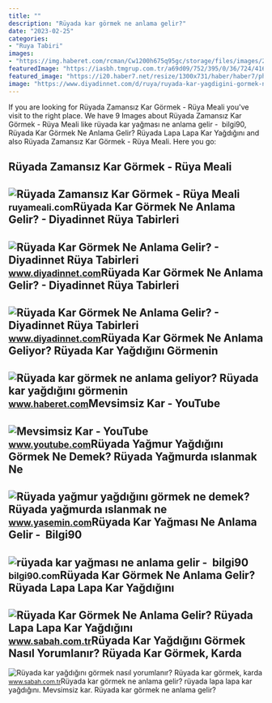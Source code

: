 ```yaml
---
title: ""
description: "Rüyada kar görmek ne anlama gelir?"
date: "2023-02-25"
categories:
- "Ruya Tabiri"
images:
- "https://img.haberet.com/rcman/Cw1200h675q95gc/storage/files/images/2022/12/23/ruyada-kar-gormek-ne-anlama-geliyor-ruyada-kar-yagdigini-gormenin-tabiri-nedir-bGKY.jpg"
featuredImage: "https://iasbh.tmgrup.com.tr/a69d09/752/395/0/36/724/416?u=https://isbh.tmgrup.com.tr/sbh/2023/03/14/ruyada-kar-gormek-ne-anlama-gelir-ruyada-lapa-lapa-kar-yagdigini-gormenin-anlami-1678784030649.jpg"
featured_image: "https://i20.haber7.net/resize/1300x731/haber/haber7/photos/2021/26/ruyada_yagmur_yagdigini_gormek_ne_demek_ruyada_yagmurda_islanmak_ne_anlama_gelir_1625408069_6609.jpg"
image: "https://www.diyadinnet.com/d/ruya/ruyada-kar-yagdigini-gormek-ne-anlama-gelir-833.jpg"
---
```


If you are looking for Rüyada Zamansız Kar Görmek - Rüya Meali you've visit to the right place. We have 9 Images about Rüyada Zamansız Kar Görmek - Rüya Meali like rüyada kar yağması ne anlama gelir - ️ bilgi90, Rüyada Kar Görmek Ne Anlama Gelir? Rüyada Lapa Lapa Kar Yağdığını and also Rüyada Zamansız Kar Görmek - Rüya Meali. Here you go:

Rüyada Zamansız Kar Görmek - Rüya Meali
---------------------------------------

 ![Rüyada Zamansız Kar Görmek - Rüya Meali](http://ruyameali.com/wp-content/uploads/2018/06/zamansiz-kar-yagdigini-gormek-1140x641.jpg) <small>ruyameali.com</small>Rüyada Kar Görmek Ne Anlama Gelir? - Diyadinnet Rüya Tabirleri
--------------------------------------------------------------

 ![Rüyada Kar Görmek Ne Anlama Gelir? - Diyadinnet Rüya Tabirleri](https://www.diyadinnet.com/img/2015/12/ruyada-kar-yagdigini-gormek.jpg) <small>www.diyadinnet.com</small>Rüyada Kar Görmek Ne Anlama Gelir? - Diyadinnet Rüya Tabirleri
--------------------------------------------------------------

 ![Rüyada Kar Görmek Ne Anlama Gelir? - Diyadinnet Rüya Tabirleri](https://www.diyadinnet.com/d/ruya/ruyada-kar-gormek-ne-anlama-gelir-5964.jpg) <small>www.diyadinnet.com</small>Rüyada Kar Görmek Ne Anlama Geliyor? Rüyada Kar Yağdığını Görmenin
------------------------------------------------------------------

 ![Rüyada kar görmek ne anlama geliyor? Rüyada kar yağdığını görmenin](https://img.haberet.com/rcman/Cw1200h675q95gc/storage/files/images/2022/12/23/ruyada-kar-gormek-ne-anlama-geliyor-ruyada-kar-yagdigini-gormenin-tabiri-nedir-bGKY.jpg) <small>www.haberet.com</small>Mevsimsiz Kar - YouTube
-----------------------

 ![Mevsimsiz Kar - YouTube](https://i.ytimg.com/vi/G5uJy4uZQkk/maxresdefault.jpg) <small>www.youtube.com</small>Rüyada Yağmur Yağdığını Görmek Ne Demek? Rüyada Yağmurda ıslanmak Ne
--------------------------------------------------------------------

 ![Rüyada yağmur yağdığını görmek ne demek? Rüyada yağmurda ıslanmak ne](https://i20.haber7.net/resize/1300x731/haber/haber7/photos/2021/26/ruyada_yagmur_yagdigini_gormek_ne_demek_ruyada_yagmurda_islanmak_ne_anlama_gelir_1625408069_6609.jpg) <small>www.yasemin.com</small>Rüyada Kar Yağması Ne Anlama Gelir - ️ Bilgi90
----------------------------------------------

 ![rüyada kar yağması ne anlama gelir - ️ bilgi90](https://www.diyadinnet.com/d/ruya/ruyada-kar-yagdigini-gormek-ne-anlama-gelir-833.jpg) <small>bilgi90.com</small>Rüyada Kar Görmek Ne Anlama Gelir? Rüyada Lapa Lapa Kar Yağdığını
-----------------------------------------------------------------

 ![Rüyada Kar Görmek Ne Anlama Gelir? Rüyada Lapa Lapa Kar Yağdığını](https://iasbh.tmgrup.com.tr/a69d09/752/395/0/36/724/416?u=https://isbh.tmgrup.com.tr/sbh/2023/03/14/ruyada-kar-gormek-ne-anlama-gelir-ruyada-lapa-lapa-kar-yagdigini-gormenin-anlami-1678784030649.jpg) <small>www.sabah.com.tr</small>Rüyada Kar Yağdığını Görmek Nasıl Yorumlanır? Rüyada Kar Görmek, Karda
----------------------------------------------------------------------

 ![Rüyada kar yağdığını görmek nasıl yorumlanır? Rüyada kar görmek, karda](https://iasbh.tmgrup.com.tr/e1920f/752/395/0/0/1202/631?u=https://isbh.tmgrup.com.tr/sbh/2020/03/23/ruyada-kar-yagdigini-gormek-nedir-ne-anlama-gelir-ruyada-karda-yurumek-kar-yemek-ruya-tabirleri-1584972018387.jpg) <small>www.sabah.com.tr</small>Rüyada kar görmek ne anlama gelir? rüyada lapa lapa kar yağdığını. Mevsimsiz kar. Rüyada kar görmek ne anlama gelir?
